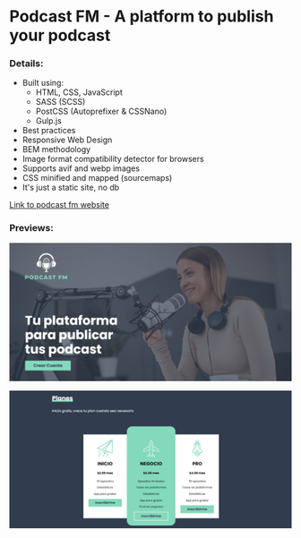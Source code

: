 # Podcast FM - A platform to publish your podcast

### Details:

- Built using:
  - HTML, CSS, JavaScript
  - SASS (SCSS)
  - PostCSS (Autoprefixer & CSSNano)
  - Gulp.js
- Best practices
- Responsive Web Design
- BEM methodology
- Image format compatibility detector for browsers
- Supports avif and webp images
- CSS minified and mapped (sourcemaps)
- It's just a static site, no db

[Link to podcast fm website](https://podcast-fm-project.netlify.app/)

### Previews:

![preview](./src/img/preview.png)

![preview](./src/img/preview-2.png)
